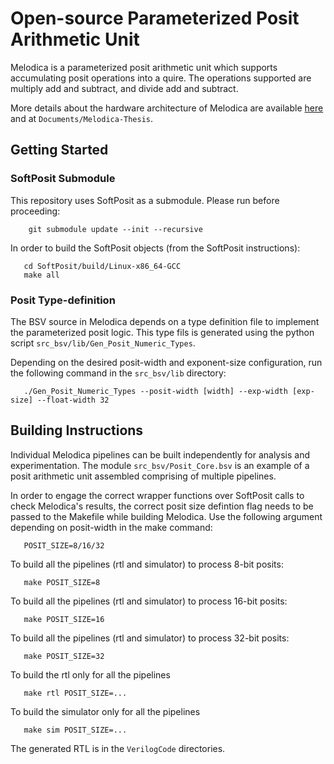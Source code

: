 # Open-source Parameterized Posit Arithmetic Unit

Melodica is a parameterized posit arithmetic unit which supports
accumulating posit operations into a quire. The operations
supported are multiply add and subtract, and divide add and
subtract.

More details about the hardware architecture of Melodica are
available [here](https://arxiv.org/abs/2006.00364) and at
`Documents/Melodica-Thesis`.

## Getting Started
### SoftPosit Submodule
This repository uses SoftPosit as a submodule. Please run before
proceeding:
```
    git submodule update --init --recursive
```
In order to build the SoftPosit objects (from the SoftPosit
instructions):
```
   cd SoftPosit/build/Linux-x86_64-GCC
   make all
```

### Posit Type-definition
The BSV source in Melodica depends on a type definition file to
implement the parameterized posit logic. This type fils is
generated using the python script `src_bsv/lib/Gen_Posit_Numeric_Types`.

Depending on the desired posit-width and exponent-size
configuration, run the following command in the `src_bsv/lib`
directory:
```
   ./Gen_Posit_Numeric_Types --posit-width [width] --exp-width [exp-size] --float-width 32
```

## Building Instructions
Individual Melodica pipelines can be built independently for
analysis and experimentation. The module `src_bsv/Posit_Core.bsv`
is an example of a posit arithmetic unit assembled comprising of
multiple pipelines.  

In order to engage the correct wrapper functions over SoftPosit
calls to check Melodica's results, the correct posit size
defintion flag needs to be passed to the Makefile while building
Melodica. Use the following argument depending on posit-width in
the make command:
```
   POSIT_SIZE=8/16/32
```

To build all the pipelines (rtl and simulator) to process 8-bit posits:
```
   make POSIT_SIZE=8
```

To build all the pipelines (rtl and simulator) to process 16-bit posits:
```
   make POSIT_SIZE=16
```

To build all the pipelines (rtl and simulator) to process 32-bit posits:
```
   make POSIT_SIZE=32
```

To build the rtl only for all the pipelines
```
   make rtl POSIT_SIZE=...
```

To build the simulator only for all the pipelines
```
   make sim POSIT_SIZE=...
```
The generated RTL is in the `VerilogCode` directories.

